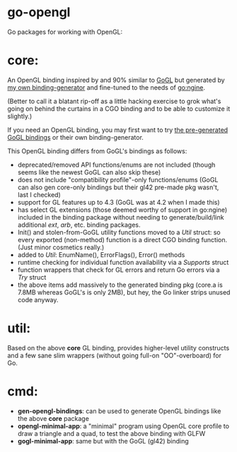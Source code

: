 go-opengl
=========

Go packages for working with OpenGL:


core:
=====


An OpenGL binding inspired by and 90% similar to [GoGL](https://github.com/chsc/gogl) but generated by [my own binding-generator](https://github.com/go3d/go-opengl/tree/master/cmd/gen-opengl-bindings) and fine-tuned to the needs of [go:ngine](http://github.com/go3d/go-ngine).

(Better to call it a blatant rip-off as a little hacking exercise to grok what's going on behind the curtains in a CGO binding and to be able to customize it slightly.)

If you need an OpenGL binding, you may first want to try [the pre-generated GoGL bindings](https://github.com/chsc/gogl) or their own binding-generator.

This OpenGL binding differs from GoGL's bindings as follows:

- deprecated/removed API functions/enums are not included (though seems like the newest GoGL can also skip these)
- does not include "compatibility profile"-only functions/enums (GoGL can also gen core-only bindings but their gl42 pre-made pkg wasn't, last I checked)
- support for GL features up to 4.3 (GoGL was at 4.2 when I made this)
- has select GL extensions (those deemed worthy of support in go:ngine) included in the binding package without needing to generate/build/link additional *ext*, *arb*, etc. binding packages.
- Init() and stolen-from-GoGL utility functions moved to a *Util* struct: so every exported (non-method) function is a direct CGO binding function. (Just minor cosmetics really.)
- added to *Util*: EnumName(), ErrorFlags(), Error() methods
- runtime checking for individual function availability via a *Supports* struct
- function wrappers that check for GL errors and return Go errors via a *Try* struct
- the above items add massively to the generated binding pkg (core.a is 7.8MB whereas GoGL's is only 2MB), but hey, the Go linker strips unused code anyway.


util:
=====


Based on the above **core** GL binding, provides higher-level utility constructs and a few sane slim wrappers (without going full-on "OO"-overboard) for Go.



cmd:
====


- **gen-opengl-bindings**: can be used to generate  OpenGL bindings like the above **core** package
- **opengl-minimal-app**: a "minimal" program using OpenGL core profile to draw a triangle and a quad, to test the above binding with GLFW
- **gogl-minimal-app**: same but with the GoGL (gl42) binding
